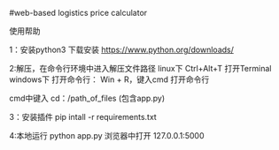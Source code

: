 #web-based logistics price calculator

使用帮助

1：安装python3
下载安装
https://www.python.org/downloads/


2:解压，在命令行环境中进入解压文件路径
linux下
Ctrl+Alt+T 打开Terminal
windows下
打开命令行： Win + R，键入cmd 打开命令行

cmd中键入 cd：/path_of_files  (包含app.py)

3：安装插件
pip intall -r requirements.txt

4:本地运行
python app.py
浏览器中打开 127.0.0.1:5000


